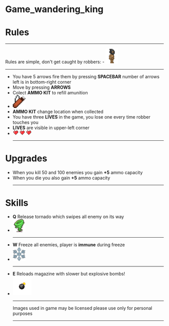 # Game_wandering_king
# Rules
<hr>
Rules are simple, don't get caught by robbers: 
 - <img src="static_files/enemy.png" alt="drawing" width="40"/><hr>

 - You have 5 arrows fire them by pressing **SPACEBAR** number of arrows left is in bottom-right corner
 - Move by pressing **ARROWS**
 - Colect **AMMO KIT** to refill amunition
 - <img src="static_files/ammokit.png" alt="drawing" width="40"/>
 - **AMMO KIT** change location when collected
 - You have three **LIVES** in the game, you lose one every time robber touches you
 - **LIVES** are visible in upper-left corner
 - <img src="static_files/life/3.png" alt="drawing" width="60"/><hr>


# Upgrades
 - When you kill 50 and 100 enemies you gain **+5** ammo capacity
 - When you die you also gain **+5** ammo capacity<hr>
# Skills
  - **Q** Release tornado which swipes all enemy on its way
  - <img src="static_files/tornado/1.png" alt="drawing" width="40"/><hr>
  - **W** Freeze all enemies, player is **immune** during freeze
  - <img src="static_files/snow/1.png" alt="drawing" width="40"/><hr>
  - **E** Reloads magazine with slower but explosive bombs! 
  - <img src="static_files/bomb/1.png" alt="drawing" width="60"/><hr>
 Images used in game may be licensed please use only for personal purposes<hr>
